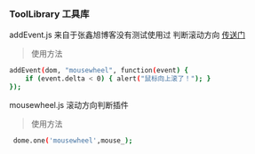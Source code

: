 ### ToolLibrary 工具库

addEvent.js  来自于张鑫旭博客没有测试使用过 判断滚动方向 [传送门](http://www.zhangxinxu.com/wordpress/2013/04/js-mousewheel-dommousescroll-event/)

> 使用方法
``` bash
addEvent(dom, "mousewheel", function(event) {
    if (event.delta < 0) { alert("鼠标向上滚了！"); }
});
```

mousewheel.js 滚动方向判断插件

> 使用方法
``` bash
 dome.one('mousewheel',mouse_);
```